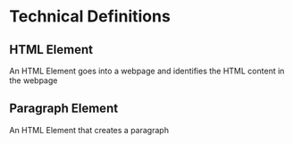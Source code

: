 # Technical Definitions

## HTML Element
An HTML Element goes into a webpage and identifies the HTML content in the webpage

## Paragraph Element
An HTML Element that creates a paragraph
